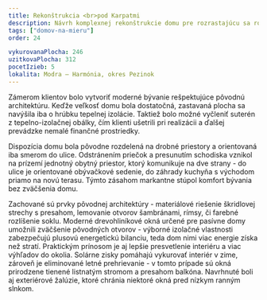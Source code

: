 ```yaml
---
title: Rekonštrukcia <br>pod Karpatmi
description: Návrh komplexnej rekonštrukcie domu pre rozrastajúcu sa rodinu, ktorá kladie dôraz na ekológiu. Projekt sme zastrešovali od architektonickej štúdie, cez podklady pre úrady, až po podrobnú realizačnú dokumentáciu a autorský dozor na stavbe. Ide o jedinečný projekt, v ktorom sa rekonštrukciou podarilo znížiť potrebu tepla na vykurovanie na nižšie hodnoty, než definujú pasívny štandard pre novostavby. Klienti v tohtoročnej sezóne minuli na všetku prevádzku domu do 120 eur mesačne, čo je položka porovnateľná s dvojizbovým bytom.
tags: ["domov-na-mieru"]
order: 24

vykurovanaPlocha: 246
uzitkovaPlocha: 312
pocetIzieb: 5
lokalita: Modra – Harmónia, okres Pezinok
---
```


Zámerom klientov bolo vytvoriť moderné bývanie rešpektujúce pôvodnú architektúru. Keďže veľkosť domu bola dostatočná, zastavaná plocha sa navýšila iba o hrúbku tepelnej izolácie. Taktiež bolo možné vyčleniť suterén z tepelno-izolačnej obálky, čím klienti ušetrili pri realizácii a ďalšej prevádzke nemalé finančné prostriedky.

Dispozícia domu bola pôvodne rozdelená na drobné priestory a orientovaná iba smerom do ulice. Odstránením priečok a presunutím schodiska vznikol na prízemí jednotný obytný priestor, ktorý komunikuje na dve strany - do ulice je orientované obývačkové sedenie, do záhrady kuchyňa s východom priamo na novú terasu. Týmto zásahom markantne stúpol komfort bývania bez zväčšenia domu.

Zachované sú prvky pôvodnej architektúry - materiálové riešenie škridlovej strechy s presahom, lemovanie otvorov šambránami, rímsy, či farebné rozlíšenie soklu. Moderné drevohliníkové okná určené pre pasívne domy umožnili zväčšenie pôvodných otvorov - výborné izolačné vlastnosti zabezpečujú plusovú energetickú bilanciu, teda dom nimi viac energie získa než stratí. Praktickým prínosom je aj lepšie presvetlenie interiéru a viac výhľadov do okolia. Solárne zisky pomáhajú vykurovať interiér v zime, zároveň je eliminované letné prehrievanie - v tomto prípade sú okná prirodzene tienené listnatým stromom a presahom balkóna. Navrhnuté boli aj exteriérové žalúzie, ktoré chránia niektoré okná pred nízkym ranným slnkom.


